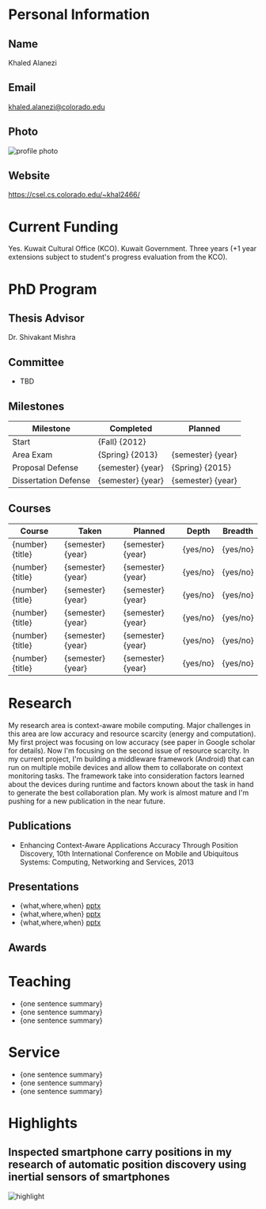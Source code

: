 

# Personal Information

## Name
Khaled Alanezi

## Email
khaled.alanezi@colorado.edu

## Photo
![profile photo](files/1w0xA1pPHomBUPdFoHzmyzeuhLnphjfuFj5HeY_0XwT0-photo-0.png)

## Website
https://csel.cs.colorado.edu/~khal2466/

# Current Funding
Yes. Kuwait Cultural Office (KCO). Kuwait Government. Three years (+1 year extensions subject to student's progress evaluation from the KCO).

# PhD Program

## Thesis Advisor
Dr. Shivakant Mishra

## Committee


* TBD


## Milestones

| Milestone            | Completed         | Planned           |         
| -------------------- | ----------------- | ----------------- |
| Start                | {Fall} {2012} |                   |
| Area Exam            | {Spring} {2013} | {semester} {year} |
| Proposal Defense     | {semester} {year} | {Spring} {2015} |
| Dissertation Defense | {semester} {year} | {semester} {year} |

## Courses

| Course           | Taken             | Planned            | Depth    | Breadth | 
| ---------------- | ----------------- | ------------------ | -------- | ------- |
| {number} {title} | {semester} {year} | {semester} {year}  | {yes/no} | {yes/no}|
| {number} {title} | {semester} {year} | {semester} {year}  | {yes/no} | {yes/no}|
| {number} {title} | {semester} {year} | {semester} {year}  | {yes/no} | {yes/no}|
| {number} {title} | {semester} {year} | {semester} {year}  | {yes/no} | {yes/no}|
| {number} {title} | {semester} {year} | {semester} {year}  | {yes/no} | {yes/no}|
| {number} {title} | {semester} {year} | {semester} {year}  | {yes/no} | {yes/no}|

# Research
My research area is context-aware mobile computing. Major challenges in this area are low accuracy and resource scarcity (energy and computation). My first project was focusing on low accuracy (see paper in Google scholar for details). Now I'm focusing on the second issue of resource scarcity.  In my current project, I'm building a middleware framework (Android) that can run on multiple mobile devices and allow them to collaborate on context monitoring tasks. The framework take into consideration factors learned about the devices during runtime and factors known about the task in hand to generate the best collaboration plan. My work is almost mature and I'm pushing for a new publication in the near future.

## Publications

* Enhancing Context-Aware Applications Accuracy Through Position Discovery, 10th International Conference on Mobile and Ubiquitous Systems: Computing, Networking and Services, 2013


## Presentations

* {what,where,when} [pptx](files/presentation-file.pptx)
* {what,where,when} [pptx](files/presentation-file.pptx)
* {what,where,when} [pptx](files/presentation-file.pptx)
      
## Awards


# Teaching

* {one sentence summary}
* {one sentence summary}
* {one sentence summary}

# Service

* {one sentence summary}
* {one sentence summary}
* {one sentence summary}

# Highlights


## Inspected smartphone carry positions in my research of automatic position discovery using inertial sensors of smartphones


![highlight](files/1w0xA1pPHomBUPdFoHzmyzeuhLnphjfuFj5HeY_0XwT0-highlight0-0.png)





